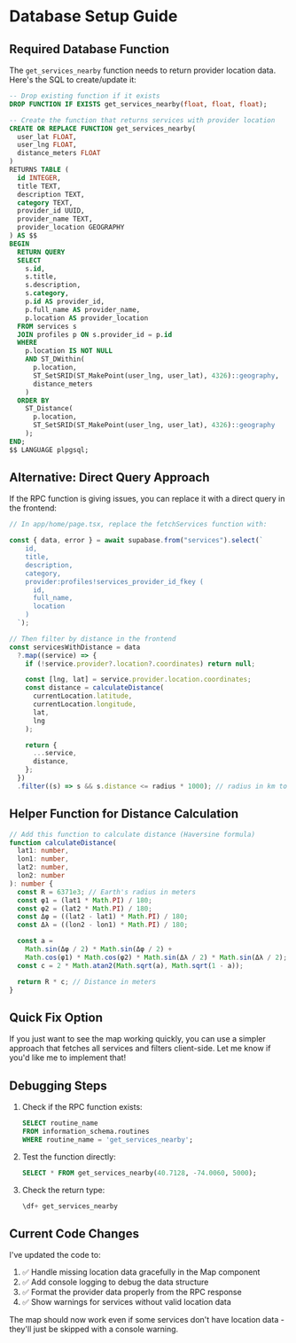 # Database Setup Guide

## Required Database Function

The `get_services_nearby` function needs to return provider location data. Here's the SQL to create/update it:

```sql
-- Drop existing function if it exists
DROP FUNCTION IF EXISTS get_services_nearby(float, float, float);

-- Create the function that returns services with provider location
CREATE OR REPLACE FUNCTION get_services_nearby(
  user_lat FLOAT,
  user_lng FLOAT,
  distance_meters FLOAT
)
RETURNS TABLE (
  id INTEGER,
  title TEXT,
  description TEXT,
  category TEXT,
  provider_id UUID,
  provider_name TEXT,
  provider_location GEOGRAPHY
) AS $$
BEGIN
  RETURN QUERY
  SELECT
    s.id,
    s.title,
    s.description,
    s.category,
    p.id AS provider_id,
    p.full_name AS provider_name,
    p.location AS provider_location
  FROM services s
  JOIN profiles p ON s.provider_id = p.id
  WHERE
    p.location IS NOT NULL
    AND ST_DWithin(
      p.location,
      ST_SetSRID(ST_MakePoint(user_lng, user_lat), 4326)::geography,
      distance_meters
    )
  ORDER BY
    ST_Distance(
      p.location,
      ST_SetSRID(ST_MakePoint(user_lng, user_lat), 4326)::geography
    );
END;
$$ LANGUAGE plpgsql;
```

## Alternative: Direct Query Approach

If the RPC function is giving issues, you can replace it with a direct query in the frontend:

```typescript
// In app/home/page.tsx, replace the fetchServices function with:

const { data, error } = await supabase.from("services").select(`
    id,
    title,
    description,
    category,
    provider:profiles!services_provider_id_fkey (
      id,
      full_name,
      location
    )
  `);

// Then filter by distance in the frontend
const servicesWithDistance = data
  ?.map((service) => {
    if (!service.provider?.location?.coordinates) return null;

    const [lng, lat] = service.provider.location.coordinates;
    const distance = calculateDistance(
      currentLocation.latitude,
      currentLocation.longitude,
      lat,
      lng
    );

    return {
      ...service,
      distance,
    };
  })
  .filter((s) => s && s.distance <= radius * 1000); // radius in km to meters
```

## Helper Function for Distance Calculation

```typescript
// Add this function to calculate distance (Haversine formula)
function calculateDistance(
  lat1: number,
  lon1: number,
  lat2: number,
  lon2: number
): number {
  const R = 6371e3; // Earth's radius in meters
  const φ1 = (lat1 * Math.PI) / 180;
  const φ2 = (lat2 * Math.PI) / 180;
  const Δφ = ((lat2 - lat1) * Math.PI) / 180;
  const Δλ = ((lon2 - lon1) * Math.PI) / 180;

  const a =
    Math.sin(Δφ / 2) * Math.sin(Δφ / 2) +
    Math.cos(φ1) * Math.cos(φ2) * Math.sin(Δλ / 2) * Math.sin(Δλ / 2);
  const c = 2 * Math.atan2(Math.sqrt(a), Math.sqrt(1 - a));

  return R * c; // Distance in meters
}
```

## Quick Fix Option

If you just want to see the map working quickly, you can use a simpler approach that fetches all services and filters client-side. Let me know if you'd like me to implement that!

## Debugging Steps

1. Check if the RPC function exists:

   ```sql
   SELECT routine_name
   FROM information_schema.routines
   WHERE routine_name = 'get_services_nearby';
   ```

2. Test the function directly:

   ```sql
   SELECT * FROM get_services_nearby(40.7128, -74.0060, 5000);
   ```

3. Check the return type:
   ```sql
   \df+ get_services_nearby
   ```

## Current Code Changes

I've updated the code to:

1. ✅ Handle missing location data gracefully in the Map component
2. ✅ Add console logging to debug the data structure
3. ✅ Format the provider data properly from the RPC response
4. ✅ Show warnings for services without valid location data

The map should now work even if some services don't have location data - they'll just be skipped with a console warning.
